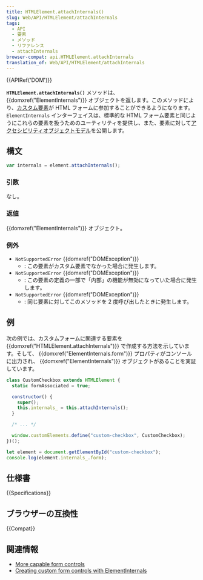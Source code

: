 ```yaml
---
title: HTMLElement.attachInternals()
slug: Web/API/HTMLElement/attachInternals
tags:
  - API
  - 要素
  - メソッド
  - リファレンス
  - attachInternals
browser-compat: api.HTMLElement.attachInternals
translation_of: Web/API/HTMLElement/attachInternals
---
```

{{APIRef('DOM')}}

**`HTMLElement.attachInternals()`** メソッドは、 {{domxref("ElementInternals")}} オブジェクトを返します。このメソッドにより、[カスタム要素](/ja/docs/Web/Web_Components/Using_custom_elements)が HTML フォームに参加することができるようになります。 `ElementInternals` インターフェイスは、標準的な HTML フォーム要素と同じようにこれらの要素を扱うためのユーティリティを提供し、また、要素に対して[アクセシビリティオブジェクトモデル](https://wicg.github.io/aom/explainer.html)を公開します。

## 構文

```js
var internals = element.attachInternals();
```

### 引数

なし。

### 返値

{{domxref("ElementInternals")}} オブジェクト。

### 例外

- `NotSupportedError` {{domxref("DOMException")}}
  - : この要素がカスタム要素でなかった場合に発生します。
- `NotSupportedError` {{domxref("DOMException")}}
  - : この要素の定義の一部で「内部」の機能が無効になっていた場合に発生します。
- `NotSupportedError` {{domxref("DOMException")}}
  - : 同じ要素に対してこのメソッドを 2 度呼び出したときに発生します。

## 例

次の例では、カスタムフォームに関連する要素を {{domxref("HTMLElement.attachInternals")}} で作成する方法を示しています。そして、 {{domxref("ElementInternals.form")}} プロパティがコンソールに出力され、 {{domxref("ElementInternals")}} オブジェクトがあることを実証しています。

```js
class CustomCheckbox extends HTMLElement {
  static formAssociated = true;

  constructor() {
    super();
    this.internals_ = this.attachInternals();
  }

  /* ... */

  window.customElements.define("custom-checkbox", CustomCheckbox);
})();

let element = document.getElementById("custom-checkbox");
console.log(element.internals_.form);
```

## 仕様書

{{Specifications}}

## ブラウザーの互換性

{{Compat}}

## 関連情報

- [More capable form controls](https://web.dev/more-capable-form-controls/)
- [Creating custom form controls with ElementInternals](https://css-tricks.com/creating-custom-form-controls-with-elementinternals/)
